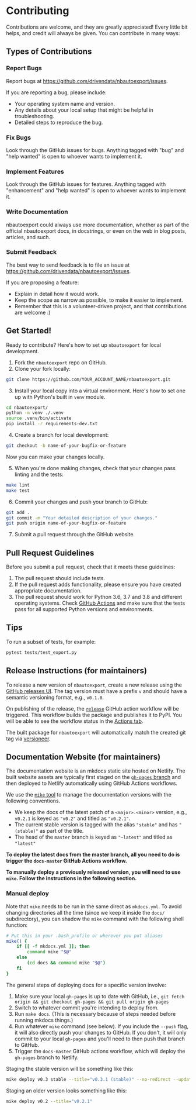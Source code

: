 # Contributing

Contributions are welcome, and they are greatly appreciated! Every little bit helps, and credit will always be given. You can contribute in many ways:

## Types of Contributions

### Report Bugs

Report bugs at https://github.com/drivendata/nbautoexport/issues.

If you are reporting a bug, please include:

- Your operating system name and version.
- Any details about your local setup that might be helpful in troubleshooting.
- Detailed steps to reproduce the bug.

### Fix Bugs

Look through the GitHub issues for bugs. Anything tagged with "bug" and "help
wanted" is open to whoever wants to implement it.

### Implement Features

Look through the GitHub issues for features. Anything tagged with "enhancement"
and "help wanted" is open to whoever wants to implement it.

### Write Documentation

nbautoexport could always use more documentation, whether as part of the official nbautoexport docs, in docstrings, or even on the web in blog posts, articles, and such.

### Submit Feedback

The best way to send feedback is to file an issue at https://github.com/drivendata/nbautoexport/issues.

If you are proposing a feature:

- Explain in detail how it would work.
- Keep the scope as narrow as possible, to make it easier to implement.
- Remember that this is a volunteer-driven project, and that contributions
  are welcome :)

## Get Started!

Ready to contribute? Here's how to set up `nbautoexport` for local development.

1. Fork the `nbautoexport` repo on GitHub.
2. Clone your fork locally:

```bash
git clone https://github.com/YOUR_ACCOUNT_NAME/nbautoexport.git
```

3. Install your local copy into a virtual environment. Here's how to set one up with Python's built in `venv` module.

```bash
cd nbautoexport/
python -m venv ./.venv
source .venv/bin/activate
pip install -r requirements-dev.txt
```

4. Create a branch for local development:

```bash
git checkout -b name-of-your-bugfix-or-feature
```

Now you can make your changes locally.

5. When you're done making changes, check that your changes pass linting and the tests:

```bash
make lint
make test
```

6. Commit your changes and push your branch to GitHub:

```bash
git add .
git commit -m "Your detailed description of your changes."
git push origin name-of-your-bugfix-or-feature
```

7. Submit a pull request through the GitHub website.

## Pull Request Guidelines

Before you submit a pull request, check that it meets these guidelines:

1. The pull request should include tests.
2. If the pull request adds functionality, please ensure you have created appropriate documentation.
3. The pull request should work for Python 3.6, 3.7 and 3.8 and different operating systems. Check [GitHub Actions](https://github.com/drivendataorg/nbautoexport/actions?query=event%3Apull_request+workflow%3Atests) and make sure that the tests pass for all supported Python versions and environments.

## Tips

To run a subset of tests, for example:

```bash
pytest tests/test_export.py
```

## Release Instructions (for maintainers)

To release a new version of `nbautoexport`, create a new release using the [GitHub releases UI](https://github.com/drivendataorg/nbautoexport/releases/new). The tag version must have a prefix `v` and should have a semantic versioning format, e.g., `v0.1.0`.

On publishing of the release, the [`release`](https://github.com/drivendataorg/nbautoexport/blob/master/.github/workflows/release.yml) GitHub action workflow will be triggered. This workflow builds the package and publishes it to PyPI. You will be able to see the workflow status in the [Actions tab](https://github.com/drivendataorg/nbautoexport/actions?query=workflow%3Arelease).

The built package for `nbautoexport` will automatically match the created git tag via [versioneer](https://github.com/warner/python-versioneer).

## Documentation Website (for maintainers)

The documentation website is an mkdocs static site hosted on Netlify. The built website assets are typically first staged on the [`gh-pages` branch](https://github.com/drivendataorg/nbautoexport/tree/gh-pages) and then deployed to Netlify automatically using GitHub Actions workflows.

We use the [`mike` tool](https://github.com/jimporter/mike) to manage the documentation versions with the following conventions.
- We keep the docs of the latest patch of a `<major>.<minor>` version, e.g., `v0.2.1` is keyed as `"v0.2"` and titled as `"v0.2.1"`.
- The current stable version is tagged with the alias `"stable"` and has `"(stable)"` as part of the title.
- The head of the `master` branch is keyed as `"~latest"` and titled as `"latest"`

**To deploy the latest docs from the master branch, all you need to do is trigger the `docs-master` GitHub Actions workflow.**

**To manually deploy a previously released version, you will need to use `mike`. Follow the instructions in the following section.**

### Manual deploy

Note that `mike` needs to be run in the same direct as `mkdocs.yml`. To avoid changing directories all the time (since we keep it inside the `docs/` subdirectory), you can shadow the `mike` command with the following shell function:

```bash
# Put this in your .bash_profile or wherever you put aliases
mike() {
    if [[ -f mkdocs.yml ]]; then
        command mike "$@"
    else
        (cd docs && command mike "$@")
    fi
}
```

The general steps of deploying docs for a specific version involve:

1. Make sure your local `gh-pages` is up to date with GitHub, i.e., `git fetch origin && git checkout gh-pages && git pull origin gh-pages`
2. Switch to whatever commit you're intending to deploy from.
3. Run `make docs`. (This is necessary because of steps needed before running mkdocs things.)
4. Run whatever `mike` command (see below). If you include the `--push` flag, it will also directly push your changes to GitHub. If you don't, it will only commit to your local `gh-pages` and you'll need to then push that branch to GitHub.
5. Trigger the `docs-master` GitHub actions workflow, which will deploy the `gh-pages` branch to Netlify.

Staging the stable version will be something like this:

```bash
mike deploy v0.3 stable --title="v0.3.1 (stable)" --no-redirect --update-aliases
```

Staging an older version looks something like this:

```bash
mike deploy v0.2 --title="v0.2.1"
```
